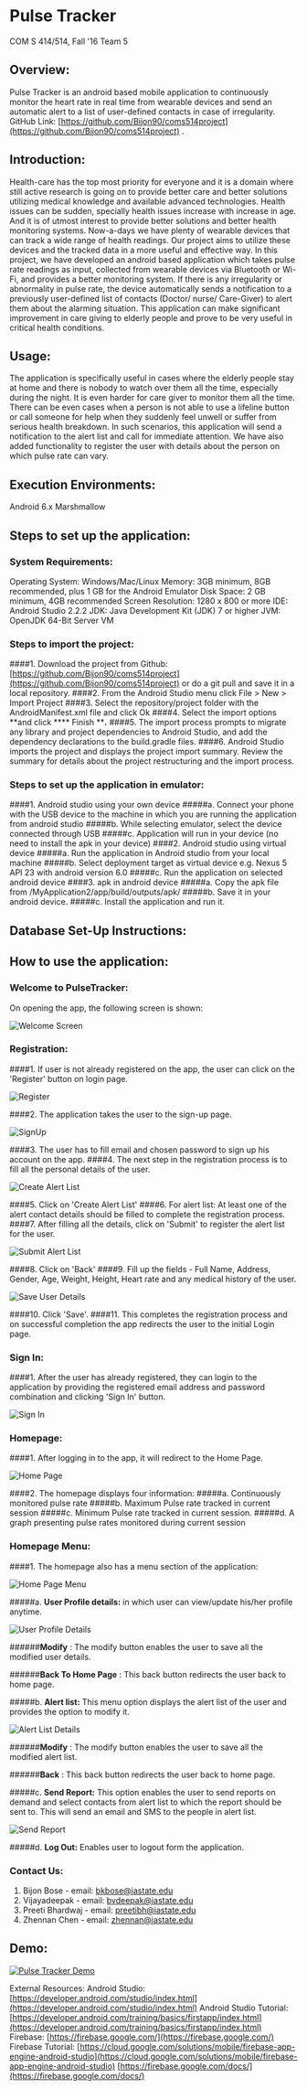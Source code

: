 # Pulse Tracker
COM S 414/514, Fall &#39;16
Team 5
## **Overview:**
Pulse Tracker is an android based mobile application to continuously monitor the heart rate in real time from wearable devices and send an automatic alert to a list of user-defined contacts in case of irregularity.
GitHub Link: [https://github.com/Bijon90/coms514project](https://github.com/Bijon90/coms514project) .

## **Introduction:**
Health-care has the top most priority for everyone and it is a domain where still active research is going on to provide better care and better solutions utilizing medical knowledge and available advanced technologies. Health issues can be sudden, specially health issues increase with increase in age. And it is of utmost interest to provide better solutions and better health monitoring systems. Now-a-days we have plenty of wearable devices that can track a wide range of health readings.
Our project aims to utilize these devices and the tracked data in a more useful and effective way. In this project, we have developed an android based application which takes pulse rate readings as input, collected from wearable devices via Bluetooth or Wi-Fi, and provides a better monitoring system. If there is any irregularity or abnormality in pulse rate, the device automatically sends a notification to a previously user-defined list of contacts (Doctor/ nurse/ Care-Giver) to alert them about the alarming situation.
This application can make significant improvement in care giving to elderly people and prove to be very useful in critical health conditions.

## **Usage:**
The application is specifically useful in cases where the elderly people stay at home and there is nobody to watch over them all the time, especially during the night. It is even harder for care giver to monitor them all the time. There can be even cases when a person is not able to use a lifeline button or call someone for help when they suddenly feel unwell or suffer from serious health breakdown. In such scenarios, this application will send a notification to the alert list and call for immediate attention. We have also added functionality to register the user with details about the person on which pulse rate can vary.

## **Execution Environments:**
Android 6.x Marshmallow
## **Steps to set up the application:**
### **System Requirements:**
Operating System: Windows/Mac/Linux
Memory: 3GB minimum, 8GB recommended, plus 1 GB for the Android Emulator
Disk Space: 2 GB minimum, 4GB recommended
Screen Resolution: 1280 x 800 or more
IDE: Android Studio 2.2.2
JDK: Java Development Kit (JDK) 7 or higher
JVM: OpenJDK 64-Bit Server VM

### **Steps to import the project:**

####1. Download the project from Github: [https://github.com/Bijon90/coms514project](https://github.com/Bijon90/coms514project) or do a git pull and save it in a local repository.
####2. From the Android Studio menu click File &gt; New &gt; Import Project
####3. Select the repository/project folder with the AndroidManifest.xml file and click Ok
####4. Select the import options **and click **** Finish ****.**
####5. The import process prompts to migrate any library and project dependencies to Android Studio, and add the dependency declarations to the build.gradle files.
####6. Android Studio imports the project and displays the project import summary. Review the summary for details about the project restructuring and the import process.

### **Steps to set up the application in emulator:**
####1. Android studio using your own device
#####a. Connect your phone with the USB device to the machine in which you are running the application from android studio
#####b. While selecting emulator, select the device connected through USB
#####c. Application will run in your device (no need to install the apk in your device)
####2. Android studio using virtual device
#####a. Run the application in Android studio from your local machine
#####b. Select deployment target as virtual device e.g. Nexus 5 API 23 with android version 6.0
#####c. Run the application on selected android device
####3. apk in android device
#####a. Copy the apk file from /MyApplication2/app/build/outputs/apk/
#####b. Save it in your android device.
#####c. Install the application and run it.

## **Database Set-Up Instructions:**

## **How to use the application:**
### **Welcome to PulseTracker:**
On opening the app, the following screen is shown:

![Welcome Screen](https://s27.postimg.org/5qw094trn/Welcome.jpg)

### **Registration:**
####1. If user is not already registered on the app, the user can click on the &#39;Register&#39; button on login page.

![Register](https://s27.postimg.org/itrmsejzn/Register.jpg)

####2. The application takes the user to the sign-up page.

![SignUp](https://s29.postimg.org/wq7j52fiv/Sign_In.jpg)

####3. The user has to fill email and chosen password to sign up his account on the app.
####4. The next step in the registration process is to fill all the personal details of the user.

![Create Alert List](https://s29.postimg.org/8h8etd0d3/Register_User_Details.jpg)

####5. Click on &#39;Create Alert List&#39;
####6. For alert list: At least one of the alert contact details should be filled to complete the registration process.
####7. After filling all the details, click on &#39;Submit&#39; to register the alert list for the user.

![Submit Alert List](https://s29.postimg.org/exlyx6yaf/Set_Alert_List.jpg)

####8. Click on &#39;Back&#39;
####9. Fill up the fields - Full Name, Address, Gender, Age, Weight, Height, Heart rate and any medical history of the user.

![Save User Details](https://s29.postimg.org/ow6xjo7pz/Set_Profile_Details.jpg)

####10. Click &#39;Save&#39;.
####11. This completes the registration process and on successful completion the app redirects the user to the initial Login page.

### **Sign In:**
####1.  After the user has already registered, they can login to the application by providing the registered email address and password combination and clicking &#39;Sign In&#39; button.

![Sign In](https://s29.postimg.org/wq7j52fiv/Sign_In.jpg)

### **Homepage:**
####1. After logging in to the app, it will redirect to the Home Page.

![Home Page](https://s29.postimg.org/9sg61tvyv/Home_Page.jpg)

####2. The homepage displays four information:
#####a. Continuously monitored pulse rate
#####b. Maximum Pulse rate tracked in current session
#####c. Minimum Pulse rate tracked in current session.
#####d. A graph presenting pulse rates monitored during current session
### **Homepage Menu:**
####1. The homepage also has a menu section of the application:

![Home Page Menu](https://s29.postimg.org/zcig89hcn/Home_Page_Menu.jpg)

#####a. **User Profile details:** in which user can view/update his/her profile anytime.
    
![User Profile Details](https://s29.postimg.org/ke4mrkro7/User_Details.jpg)
    
######**Modify** : The modify button enables the user to save all the modified user details.

######**Back To Home Page** : This back button redirects the user back to home page.

#####b. **Alert list:** This menu option displays the alert list of the user and provides the option to modify it.
    
![Alert List Details](https://s29.postimg.org/tyjo0prmf/Alert_List_Details.jpg)
    
######**Modify** : The modify button enables the user to save all the modified alert list.

######**Back** : This back button redirects the user back to home page.

#####c. **Send Report:** This option enables the user to send reports on demand and select contacts from alert list to which the report should be sent to. This will send an email and SMS to the people in alert list.
    
![Send Report](https://s29.postimg.org/wz53uzsbb/Send_Report.jpg)

#####d. **Log Out:** Enables user to logout form the application.

### **Contact Us:**
1. Bijon Bose - email: bkbose@iastate.edu
2. Vijayadeepak - email: bvdeepak@iastate.edu
3. Preeti Bhardwaj - email: preetibh@iastate.edu
4. Zhennan Chen - email: [zhennan@iastate.edu](mailto:zhennan@iastate.edu)

## Demo:
[![Pulse Tracker Demo](http://img.youtube.com/vi/BmazcvSKrXw/0.jpg)](https://youtu.be/BmazcvSKrXw)

External Resources:
Android Studio:
[https://developer.android.com/studio/index.html](https://developer.android.com/studio/index.html)
Android Studio Tutorial:
[https://developer.android.com/training/basics/firstapp/index.html](https://developer.android.com/training/basics/firstapp/index.html)
Firebase:
[https://firebase.google.com/](https://firebase.google.com/)
Firebase Tutorial:
[https://cloud.google.com/solutions/mobile/firebase-app-engine-android-studio](https://cloud.google.com/solutions/mobile/firebase-app-engine-android-studio)
[https://firebase.google.com/docs/](https://firebase.google.com/docs/)
